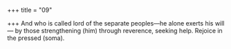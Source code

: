 +++
title = "09"

+++
And who is called lord of the separate peoples—he alone exerts  his will—
by those strengthening (him) through reverence, seeking help. Rejoice in  the pressed (soma).
